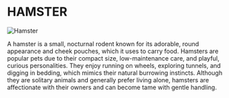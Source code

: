 # **HAMSTER**
![Hamster](https://media.istockphoto.com/id/1043968988/nl/foto/hamster-eten-moer.jpg?s=612x612&w=is&k=20&c=Mozhg2cnnuOeE62cjw9f614ez1AgZi6nkbwy8_O6afc=)

A hamster is a small, nocturnal rodent known for its adorable, round appearance and cheek pouches, which it uses to carry food. Hamsters are popular pets due to their compact size, low-maintenance care, and playful, curious personalities. They enjoy running on wheels, exploring tunnels, and digging in bedding, which mimics their natural burrowing instincts. Although they are solitary animals and generally prefer living alone, hamsters are affectionate with their owners and can become tame with gentle handling.